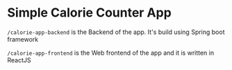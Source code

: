 # Simple Calorie Counter App

`/calorie-app-backend` is the Backend of the app. It's build using Spring boot framework

`/calorie-app-frontend` is the Web frontend of the app and it is written in ReactJS